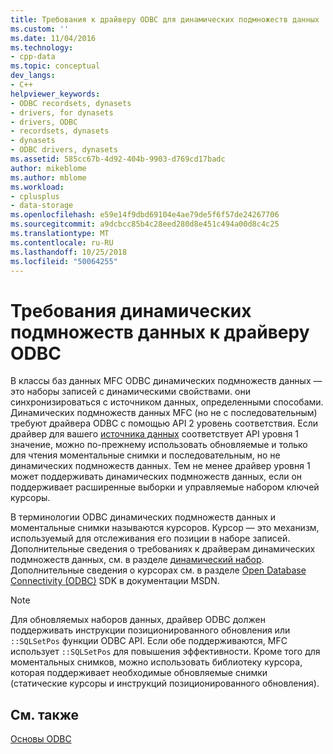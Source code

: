 ```yaml
---
title: Требования к драйверу ODBC для динамических подмножеств данных | Документация Майкрософт
ms.custom: ''
ms.date: 11/04/2016
ms.technology:
- cpp-data
ms.topic: conceptual
dev_langs:
- C++
helpviewer_keywords:
- ODBC recordsets, dynasets
- drivers, for dynasets
- drivers, ODBC
- recordsets, dynasets
- dynasets
- ODBC drivers, dynasets
ms.assetid: 585cc67b-4d92-404b-9903-d769cd17badc
author: mikeblome
ms.author: mblome
ms.workload:
- cplusplus
- data-storage
ms.openlocfilehash: e59e14f9dbd69104e4ae79de5f6f57de24267706
ms.sourcegitcommit: a9dcbcc85b4c28eed280d8e451c494a00d8c4c25
ms.translationtype: MT
ms.contentlocale: ru-RU
ms.lasthandoff: 10/25/2018
ms.locfileid: "50064255"
---
```

# <a name="odbc-driver-requirements-for-dynasets"></a>Требования динамических подмножеств данных к драйверу ODBC

В классы баз данных MFC ODBC динамических подмножеств данных — это наборы записей с динамическими свойствами. они синхронизироваться с источником данных, определенными способами. Динамических подмножеств данных MFC (но не с последовательным) требуют драйвера ODBC с помощью API 2 уровень соответствия. Если драйвер для вашего [источника данных](../../data/odbc/data-source-odbc.md) соответствует API уровня 1 значение, можно по-прежнему использовать обновляемые и только для чтения моментальные снимки и последовательным, но не динамических подмножеств данных. Тем не менее драйвер уровня 1 может поддерживать динамических подмножеств данных, если он поддерживает расширенные выборки и управляемые набором ключей курсоры.

В терминологии ODBC динамических подмножеств данных и моментальные снимки называются курсоров. Курсор — это механизм, используемый для отслеживания его позиции в наборе записей. Дополнительные сведения о требованиях к драйверам динамических подмножеств данных, см. в разделе [динамический набор](../../data/odbc/dynaset.md). Дополнительные сведения о курсорах см. в разделе [Open Database Connectivity (ODBC)](/previous-versions/windows/desktop/ms710252) SDK в документации MSDN.

> [!NOTE]
>  Для обновляемых наборов данных, драйвер ODBC должен поддерживать инструкции позиционированного обновления или `::SQLSetPos` функции ODBC API. Если обе поддерживаются, MFC использует `::SQLSetPos` для повышения эффективности. Кроме того для моментальных снимков, можно использовать библиотеку курсора, которая поддерживает необходимые обновляемые снимки (статические курсоры и инструкций позиционированного обновления).

## <a name="see-also"></a>См. также

[Основы ODBC](../../data/odbc/odbc-basics.md)